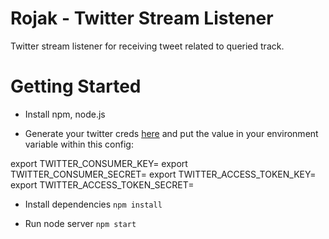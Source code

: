 Rojak - Twitter Stream Listener
====

Twitter stream listener for receiving tweet related to queried track. 

# Getting Started

* Install npm, node.js

* Generate your twitter creds [here](https://apps.twitter.com/) and put the value in your environment variable within this config:

export TWITTER_CONSUMER_KEY=
export TWITTER_CONSUMER_SECRET=
export TWITTER_ACCESS_TOKEN_KEY=
export TWITTER_ACCESS_TOKEN_SECRET=

* Install dependencies `npm install`

* Run node server `npm start`

